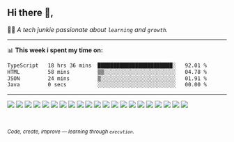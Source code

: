 <h2 align="left">Hi there 👋,</h2>

👨‍💻 *A tech junkie passionate about `learning` and `growth`.*

---

📊 **This week i spent my time on:**
<!--start-->

```txt
TypeScript   18 hrs 36 mins  ████████████████████████░   92.01 %
HTML         58 mins         ▒▒░░░░░░░░░░░░░░░░░░░░░░░   04.78 %
JSON         24 mins         ▒░░░░░░░░░░░░░░░░░░░░░░░░   01.91 %
Java         0 secs          ░░░░░░░░░░░░░░░░░░░░░░░░░   00.00 %
```

<!--end-->


---
<p>
  <p>
<img src="https://img.shields.io/badge/-VSCode-007ACC?style=flat-square&logo=Visual%20Studio%20Code&logoColor=white"/>
    <img src="https://img.shields.io/badge/-Github-181717?style=flat-square&logo=GitHub&logoColor=white"/>
    <img src="https://img.shields.io/badge/-Git-F44D27?style=flat-square&logo=Git&logoColor=white"/>
<img src="https://img.shields.io/badge/-React-61DAFB?style=flat-square&logo=React&logoColor=black"/>
<img src="https://img.shields.io/badge/-JavaScript-F7DF1E?style=flat-square&logo=JavaScript&logoColor=black"/>
<img src="https://img.shields.io/badge/-TypeScript-3178C6?style=flat-square&logo=TypeScript&logoColor=white"/>
<img src="https://img.shields.io/badge/-HTML-E34F26?style=flat-square&logo=HTML5&logoColor=white"/>
<img src="https://img.shields.io/badge/-CSS-1572B6?style=flat-square&logo=CSS3&logoColor=white"/>
<img src="https://img.shields.io/badge/-Bootstrap-7952B3?style=flat-square&logo=Bootstrap&logoColor=white"/>
<img src="https://img.shields.io/badge/-Sass-CC6699?style=flat-square&logo=Sass&logoColor=white"/>
<img src="https://img.shields.io/badge/-Tailwind%20CSS-06B6D4?style=flat-square&logo=Tailwind%20CSS&logoColor=white"/>
<img src="https://img.shields.io/badge/-Redux-764ABC?style=flat-square&logo=Redux&logoColor=white"/>
<img src="https://img.shields.io/badge/-Arduino-00979D?style=flat-square&logo=Arduino&logoColor=white"/>
<img src="https://img.shields.io/badge/-Python-3776AB?style=flat-square&logo=Python&logoColor=white"/>
<img src="https://img.shields.io/badge/-OpenCV-5C3EE8?style=flat-square&logo=OpenCV&logoColor=white"/>
<img src="https://img.shields.io/badge/-Figma-F24E1E?style=flat-square&logo=Figma&logoColor=white"/>
<img src="https://img.shields.io/badge/-NPM-CB3837?style=flat-square&logo=NPM&logoColor=white"/>
<img src="https://img.shields.io/badge/-React%20Router-CA4245?style=flat-square&logo=React-router&logoColor=white"/>
<img src="https://img.shields.io/badge/-Framer%20Motion-000000?style=flat-square&logo=Framer%20Motion&logoColor=white"/>
<img src="https://img.shields.io/badge/-Vite-646CFF?style=flat-square&logo=Vite&logoColor=white"/>
<img src="https://img.shields.io/badge/-Styled%20Components-DB7093?style=flat-square&logo=Styled-components&logoColor=white"/>
  </p>
</p>
<br>

<sup>*Code, create, improve — learning through `execution`.*</sup>


